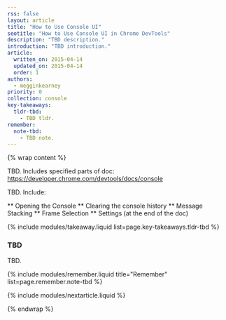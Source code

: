 ```yaml
---
rss: false
layout: article
title: "How to Use Console UI"
seotitle: "How to Use Console UI in Chrome DevTools"
description: "TBD description."
introduction: "TBD introduction."
article:
  written_on: 2015-04-14
  updated_on: 2015-04-14
  order: 1
authors:
  - megginkearney
priority: 0
collection: console
key-takeaways:
  tldr-tbd:
    - TBD tldr.
remember:
  note-tbd:
    - TBD note.
---
```

{% wrap content %}

TBD. Includes specified parts of doc: https://developer.chrome.com/devtools/docs/console

TBD. Include:

** Opening the Console
** Clearing the console history
** Message Stacking
** Frame Selection
** Settings (at the end of the doc)


{% include modules/takeaway.liquid list=page.key-takeaways.tldr-tbd %}

### TBD

TBD.

{% include modules/remember.liquid title="Remember" list=page.remember.note-tbd %}

{% include modules/nextarticle.liquid %}

{% endwrap %}
